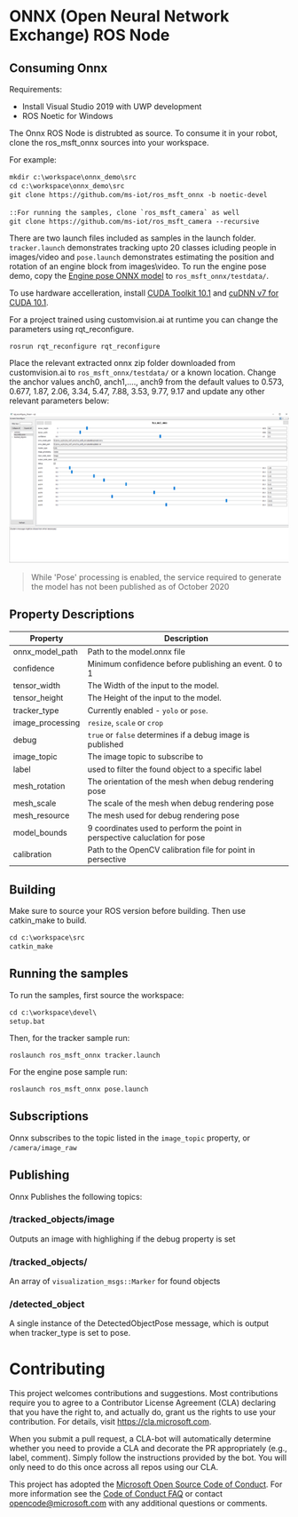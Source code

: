 # ONNX (Open Neural Network Exchange) ROS Node

## Consuming Onnx
Requirements:

* Install Visual Studio 2019 with UWP development
* ROS Noetic for Windows

The Onnx ROS Node is distrubted as source. To consume it in your robot, clone the ros_msft_onnx sources into your workspace.

For example:

```Batchfile
mkdir c:\workspace\onnx_demo\src
cd c:\workspace\onnx_demo\src
git clone https://github.com/ms-iot/ros_msft_onnx -b noetic-devel

::For running the samples, clone `ros_msft_camera` as well
git clone https://github.com/ms-iot/ros_msft_camera --recursive
```

There are two launch files included as samples in the launch folder. `tracker.launch` demonstrates tracking upto 20 classes icluding people in images/video and `pose.launch` demonstrates estimating the position and rotation of an engine block from images\video. To run the engine pose demo, copy the [Engine pose ONNX model](https://github.com/ms-iot/ros_msft_onnx_demo/releases/download/0.0/engine.onnx) to `ros_msft_onnx/testdata/`.

To use hardware accelleration, install [CUDA Toolkit 10.1](https://developer.nvidia.com/cuda-10.1-download-archive-base) and [cuDNN v7 for CUDA 10.1](https://developer.nvidia.com/rdp/cudnn-archive). 

For a project trained using customvision.ai at runtime you can change the parameters using rqt_reconfigure.

```Batchfile
rosrun rqt_reconfigure rqt_reconfigure
```
Place the relevant extracted onnx zip folder downloaded from customvision.ai to `ros_msft_onnx/testdata/` or a known location. Change the anchor values anch0, anch1,...., anch9 from the default values to 0.573, 0.677, 1.87, 2.06, 3.34, 5.47, 7.88, 3.53, 9.77, 9.17 and update any other relevant parameters below:

![Rqt Reconfigure](./ros_msft_onnx/testdata/rqt_reconfigure.PNG)

> While 'Pose' processing is enabled, the service required to generate the model has not been published as of October 2020

## Property Descriptions

| Property         | Description                                                                 |
| ---------------- | --------------------------------------------------------------------------- |
| onnx_model_path  | Path to the model.onnx file                                                 |
| confidence       | Minimum confidence before publishing an event. 0 to 1                       |
| tensor_width     | The Width of the input to the model.                                        |
| tensor_height    | The Height of the input to the model.                                       |
| tracker_type     | Currently enabled - `yolo` or `pose`.                                       |
| image_processing | `resize`, `scale` or `crop`                                                 |
| debug            | `true` or `false` determines if a debug image is published                  |
| image_topic      | The image topic to subscribe to                                             |
| label            | used to filter the found object to a specific label                         |
| mesh_rotation    | The orientation of the mesh when debug rendering pose                       |
| mesh_scale       | The scale of the mesh when debug rendering pose                             |
| mesh_resource    | The mesh used for debug rendering pose                                      |
| model_bounds     | 9 coordinates used to perform the point in perspective caluclation for pose |
| calibration      | Path to the OpenCV calibration file for point in persective                 |

## Building
Make sure to source your ROS version before building. Then use catkin_make to build.
```Batchfile
cd c:\workspace\src
catkin_make
```

## Running the samples
To run the samples, first source the workspace:
```Batchfile
cd c:\workspace\devel\
setup.bat
```

Then, for the tracker sample run:
```Batchfile
roslaunch ros_msft_onnx tracker.launch
```

For the engine pose sample run:
```Batchfile
roslaunch ros_msft_onnx pose.launch
```

## Subscriptions
Onnx subscribes to the topic listed in the `image_topic` property, or `/camera/image_raw`

## Publishing
Onnx Publishes the following topics:

### /tracked_objects/image
Outputs an image with highlighing if the debug property is set

### /tracked_objects/
An array of `visualization_msgs::Marker` for found objects

### /detected_object
A single instance of the DetectedObjectPose message, which is output when tracker_type is set to pose.

# Contributing

This project welcomes contributions and suggestions.  Most contributions require you to agree to a
Contributor License Agreement (CLA) declaring that you have the right to, and actually do, grant us
the rights to use your contribution. For details, visit https://cla.microsoft.com.

When you submit a pull request, a CLA-bot will automatically determine whether you need to provide
a CLA and decorate the PR appropriately (e.g., label, comment). Simply follow the instructions
provided by the bot. You will only need to do this once across all repos using our CLA.

This project has adopted the [Microsoft Open Source Code of Conduct](https://opensource.microsoft.com/codeofconduct/).
For more information see the [Code of Conduct FAQ](https://opensource.microsoft.com/codeofconduct/faq/) or
contact [opencode@microsoft.com](mailto:opencode@microsoft.com) with any additional questions or comments.
